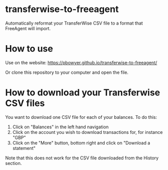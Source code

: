 # transferwise-to-freeagent
Automatically reformat your TransferWise CSV file to a format that FreeAgent will import.

# How to use

Use on the website: https://pbowyer.github.io/transferwise-to-freeagent/

Or clone this repository to your computer and open the file.

# How to download your Transferwise CSV files

You want to download one CSV file for each of your balances.   To do this:
1) Click on "Balances" in the left hand navigation
2) Click on the account you wish to download transactions for, for instance "GBP"
3) Click on the "More" button, bottom right and click on "Download a statement"

Note that this does not work for the CSV file downloaded from the History section.  
